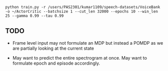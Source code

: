 ```python train.py -r /users/PAS2301/kumar1109/speech-datasets/VoiceBank -o ~/ActorCritic --batchsize 1 --cut_len 32000 --epochs 10 --win_len 25 --gamma 0.99 --tau 0.99```

## TODO
- Frame level input may not formulate an MDP but instead a POMDP as we are partially looking at the current state

- May want to predict the entire spectrogram at once. May want to formulate epoch and episode accordingly. 
